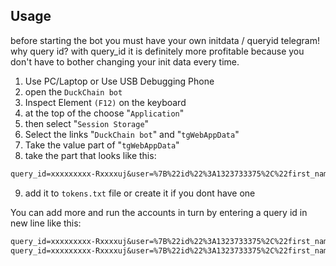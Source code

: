 ## Usage
before starting the bot you must have your own initdata / queryid telegram! why query id? with query_id it is definitely more profitable because you don't have to bother changing your init data every time.

1. Use PC/Laptop or Use USB Debugging Phone
2. open the `DuckChain bot`
3. Inspect Element `(F12)` on the keyboard
4. at the top of the choose "`Application`" 
5. then select "`Session Storage`" 
6. Select the links "`DuckChain bot`" and "`tgWebAppData`"
7. Take the value part of "`tgWebAppData`"
8. take the part that looks like this: 

```txt 
query_id=xxxxxxxxx-Rxxxxuj&user=%7B%22id%22%3A1323733375%2C%22first_name%22%3A%22xxxx%22%2C%22last_name%22%3A%22%E7%9A%BF%20xxxxxx%22%2C%22username%22%3A%22xxxxx%22%2C%22language_code%22%3A%22id%22%2C%22allows_write_to_pm%22%3Atrue%7D&auth_date=xxxxx&hash=xxxxxxxxxxxxxxxxxxxxxxxxxxxxxxxxxxxxxxxxxxxxxxxxxxxxxxxxxxxxxx
```
9. add it to `tokens.txt` file or create it if you dont have one


You can add more and run the accounts in turn by entering a query id in new line like this:
```txt
query_id=xxxxxxxxx-Rxxxxuj&user=%7B%22id%22%3A1323733375%2C%22first_name%22%3A%22xxxx%22%2C%22last_name%22%3A%22%E7%9A%BF%20xxxxxx%22%2C%22username%22%3A%22xxxxx%22%2C%22language_code%22%3A%22id%22%2C%22allows_write_to_pm%22%3Atrue%7D&auth_date=xxxxx&hash=xxxxxxxxxxxxxxxxxxxxxxxxxxxxxxxxxxxxxxxxxxxxxxxxxxxxxxxxxxxxxx
query_id=xxxxxxxxx-Rxxxxuj&user=%7B%22id%22%3A1323733375%2C%22first_name%22%3A%22xxxx%22%2C%22last_name%22%3A%22%E7%9A%BF%20xxxxxx%22%2C%22username%22%3A%22xxxxx%22%2C%22language_code%22%3A%22id%22%2C%22allows_write_to_pm%22%3Atrue%7D&auth_date=xxxxx&hash=xxxxxxxxxxxxxxxxxxxxxxxxxxxxxxxxxxxxxxxxxxxxxxxxxxxxxxxxxxxxxx
```